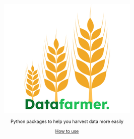 <div align="center">
    <img src="docs/assets/logo_full.png" alt="Logo" width="400">
    <p>Python packages to help you harvest data more easily</p>
    <a href="https://prasetyowahyuaw.github.io/datafarmer/"> How to use </a>
</div>
